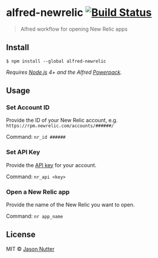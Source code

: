 # alfred-newrelic [![Build Status](https://travis-ci.org/jasonnutter/alfred-newrelic.svg?branch=master)](https://travis-ci.org/jasonnutter/alfred-newrelic)

> Alfred workflow for opening New Relic apps


## Install

```
$ npm install --global alfred-newrelic
```

*Requires [Node.js](https://nodejs.org) 4+ and the Alfred [Powerpack](https://www.alfredapp.com/powerpack/).*


## Usage

### Set Account ID

Provide the ID of your New Relic account, e.g. `https://rpm.newrelic.com/accounts/######/`

Command:
`nr_id ######`

### Set API Key

Provide the [API key](https://docs.newrelic.com/docs/apis/rest-api-v2/getting-started/api-keys) for your account.

Command: `nr_api <key>`

### Open a New Relic app

Provide the name of the New Relic you want to open.

Command: `nr app_name`

## License

MIT © [Jason Nutter](https://github.com/jasonnutter/alfred-newrelic)
